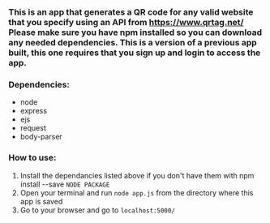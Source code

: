 ### This is an app that generates a QR code for any valid website that you specify using an API from https://www.qrtag.net/ Please make sure you have npm installed so you can download any needed dependencies. This is a version of a previous app built, this one requires that you sign up and login to access the app.

### Dependencies:
+ node
+ express
+ ejs
+ request
+ body-parser

### How to use:
1. Install the dependancies listed above if you don't have them with npm install --save `NODE PACKAGE`
2. Open your terminal and run `node app.js` from the directory where this app is saved
3. Go to your browser and go to `localhost:5000/`